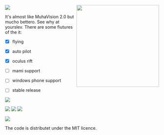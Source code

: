 <img src="http://i.imgur.com/uc282wd.png" width=270 align="right">



<img src="http://i.imgur.com/dezFC7R.gif">

It's almost like MuhaVision 2.0 but mucho bettero. See why at yourslev. There are some fiutures of the it:

- [x] flying
- [x] auto pilot
- [x] oculus rift
- [ ] mami support
- [ ] windows phone support
- [ ] stable release



<img src="http://i.imgur.com/uv54nD7.gif">

![](http://www.gifbin.com/bin/500824yu29.gif)
![](http://i.imgur.com/GgEaIiH.gif)
![](http://giphy.com/gifs/barack-obama-joe-biden-a2mlpcNMB1aSY)


<img src="http://i.imgur.com/aw0QuDg.gif">

The code is distributet under the MIT licence.
